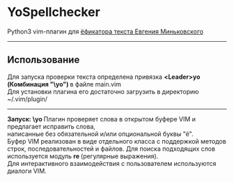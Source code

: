 <html>
<h1> YoSpellchecker </h1>
Python3 vim-плагин для <a href="http://python.anabar.ru/yo.htm"> ёфикатора текста Евгения Миньковского </a>
<hr>
<h2> Использование </h2>
<p>
Для запуска проверки текста определена привязка <strong> &ltLeader&gtyo (Комбинация "\yo") </strong> в файле main.vim <br>
Для установки плагина его достаточно загрузить в директорию ~/.vim/plugin/
<hr>
<strong> Запуск: \yo </strong>
Плагин проверяет слова в открытом буфере VIM и предлагает исправить слова, <br>
написанные без обязательной и/или опциональной буквы "ё".<br>
Буфер VIM реализован в виде отдельного класса с поддержкой методов строк, последовательностей и файлов.
Для поиска подходящих слов используется модуль <strong> re </strong> (регулярные выражения). <br>
Для интерактивного взаимодействия с пользователем используются диалоги VIM.
</p>
</html>
